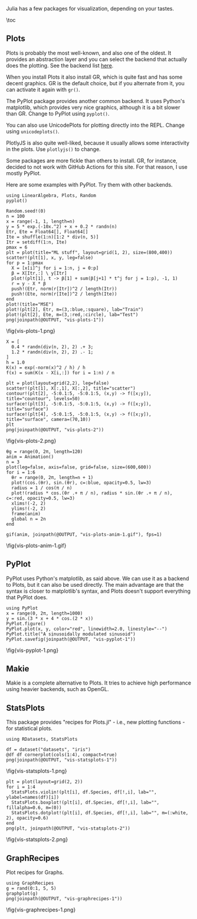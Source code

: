 <!--This file was generated, do not modify it.-->
Julia has a few packages for visualization, depending on your tastes.

\toc

## Plots

Plots is probably the most well-known, and also one of the oldest.
It provides an abstraction layer and you can select the backend that actually does the plotting.
See the backend list [here](https://docs.juliaplots.org/latest/backends/).

When you install Plots it also install GR, which is quite fast and has some decent graphics.
GR is the default choice, but if you alternate from it, you can activate it again with `gr()`.

The PyPlot package provides another common backend.
It uses Python's matplotlib, which provides very nice graphics, although it is a bit slower than GR.
Change to PyPlot using `pyplot()`.

You can also use UnicodePlots for plotting directly into the REPL.
Change using `unicodeplots()`.

PlotlyJS is also quite well-liked, because it usually allows some interactivity in the plots.
Use `plotlyjs()` to change.

Some packages are more fickle than others to install.
GR, for instance, decided to not work with GitHub Actions for this site.
For that reason, I use mostly PyPlot.

Here are some examples with PyPlot.
Try them with other backends.

```julia:ex1
using LinearAlgebra, Plots, Random
pyplot()

Random.seed!(0)
n = 100
x = range(-1, 1, length=n)
y = 5 * exp.(-10x.^2) + x + 0.2 * randn(n)
Etr, Ete = Float64[], Float64[]
Ite = shuffle(1:n)[1:2 * div(n, 5)]
Itr = setdiff(1:n, Ite)
pmax = 6
plt = plot(title="ML stuff", layout=grid(1, 2), size=(800,400))
scatter!(plt[1], x, y, leg=false)
for p = 1:pmax
  X = [x[i]^j for i = 1:n, j = 0:p]
  β = X[Itr,:] \ y[Itr]
  plot!(plt[1], t -> β[1] + sum(β[j+1] * t^j for j = 1:p), -1, 1)
  r = y - X * β
  push!(Etr, norm(r[Itr])^2 / length(Itr))
  push!(Ete, norm(r[Ite])^2 / length(Ite))
end
plot!(title="MSE")
plot!(plt[2], Etr, m=(3,:blue,:square), lab="Train")
plot!(plt[2], Ete, m=(3,:red,:circle), lab="Test")
png(joinpath(@OUTPUT, "vis-plots-1"))
```

\fig{vis-plots-1.png}

```julia:ex2
X = [
  0.4 * randn(div(n, 2), 2) .+ 3;
  1.2 * randn(div(n, 2), 2) .- 1;
]
h = 1.0
K(x) = exp(-norm(x)^2 / h) / h
f(x) = sum(K(x - X[i,:]) for i = 1:n) / n

plt = plot(layout=grid(2,2), leg=false)
scatter!(plt[1], X[:,1], X[:,2], title="scatter")
contour!(plt[2], -5:0.1:5, -5:0.1:5, (x,y) -> f([x;y]), title="countour", levels=50)
surface!(plt[3], -5:0.1:5, -5:0.1:5, (x,y) -> f([x;y]), title="surface")
surface!(plt[4], -5:0.1:5, -5:0.1:5, (x,y) -> f([x;y]), title="surface", camera=(70,10))
plt
png(joinpath(@OUTPUT, "vis-plots-2"))
```

\fig{vis-plots-2.png}

```julia:ex3
θg = range(0, 2π, length=120)
anim = Animation()
n = 3
plot(leg=false, axis=false, grid=false, size=(600,600))
for i = 1:6
  θr = range(0, 2π, length=n + 1)
  plot!(cos.(θr), sin.(θr), c=:blue, opacity=0.5, lw=3)
  radius = 1 / cos(π / n)
  plot!(radius * cos.(θr .+ π / n), radius * sin.(θr .+ π / n), c=:red, opacity=0.5, lw=3)
  xlims!(-2, 2)
  ylims!(-2, 2)
  frame(anim)
  global n = 2n
end

gif(anim, joinpath(@OUTPUT, "vis-plots-anim-1.gif"), fps=1)
```

\fig{vis-plots-anim-1.gif}

## PyPlot

PyPlot uses Python's matplotlib, as said above.
We can use it as a backend to Plots, but it can also be used directly.
The main advantage are that the syntax is closer to matplotlib's syntax, and Plots doesn't support everything that PyPlot does.

```julia:ex4
using PyPlot
x = range(0, 2π, length=1000)
y = sin.(3 * x + 4 * cos.(2 * x))
PyPlot.figure()
PyPlot.plot(x, y, color="red", linewidth=2.0, linestyle="--")
PyPlot.title("A sinusoidally modulated sinusoid")
PyPlot.savefig(joinpath(@OUTPUT, "vis-pyplot-1"))
```

\fig{vis-pyplot-1.png}

## Makie

Makie is a complete alternative to Plots.
It tries to achieve high performance using heavier backends, such as OpenGL.

## StatsPlots

This package provides "recipes for Plots.jl" - i.e., new plotting functions - for statistical plots.

```julia:ex5
using RDatasets, StatsPlots

df = dataset("datasets", "iris")
@df df cornerplot(cols(1:4), compact=true)
png(joinpath(@OUTPUT, "vis-statsplots-1"))
```

\fig{vis-statsplots-1.png}

```julia:ex6
plt = plot(layout=grid(2, 2))
for i = 1:4
  StatsPlots.violin!(plt[i], df.Species, df[!,i], lab="", ylabel=names(df)[i])
  StatsPlots.boxplot!(plt[i], df.Species, df[!,i], lab="", fillalpha=0.6, m=(0))
  StatsPlots.dotplot!(plt[i], df.Species, df[!,i], lab="", m=(:white, 2), opacity=0.6)
end
png(plt, joinpath(@OUTPUT, "vis-statsplots-2"))
```

\fig{vis-statsplots-2.png}

## GraphRecipes

Plot recipes for Graphs.

```julia:ex7
using GraphRecipes
g = rand(0:1, 5, 5)
graphplot(g)
png(joinpath(@OUTPUT, "vis-graphrecipes-1"))
```

\fig{vis-graphrecipes-1.png}

